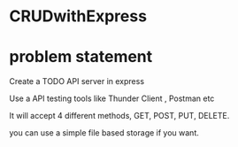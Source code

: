 # CRUDwithExpress

# problem statement

Create a TODO API server in express

Use a API testing tools like Thunder Client , Postman etc

It will accept 4 different methods, GET, POST, PUT, DELETE.

you can use a simple file based storage if you want.

